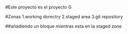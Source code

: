 #Este proyecto es el proyecto G

#Zonas
1.working dorectry
2.staged area
3.git repository

##añadiendo un bloque mientras esta en la staged zone